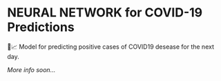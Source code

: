 # NEURAL NETWORK for COVID-19 Predictions
🔬📈 Model for predicting positive cases of COVID19 desease for the next day.

*More info soon...*
